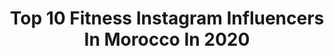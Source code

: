 ---
title: Top 10 Fitness Instagram Influencers In Morocco In 2020
description: >-
  Find top fitness Instagram influencers in Morocco in 2020. Most popular hashtags: #fitness #morocco #love #fashion.
platform: Instagram
profiles:
  - username: "riyadikey"
    fullname: >-
      Riyad
    location: "Morocco"
    followers: 19070
    engagement: 302
    commentsToLikes: 0.583910
    id: ck5hjzy9chjpt0i11aisfsli5
    verified: false
    hashtags: "#jackandjones, #lifeofabalr, #teambalr, #sponsoris"
  - username: "rita_trendy"
    fullname: >-
      Rita Akesbi
    location: "Morocco"
    followers: 121433
    engagement: 127
    commentsToLikes: 0.064086
    id: ck5bzggd7r3d80i11jtpwzj9y
    verified: false
    hashtags: "#fashion, #influenceurs, #quarantine, #funtime"
  - username: "ilyas.akhdim"
    fullname: >-
      ilyas akhdim
    location: "Morocco"
    followers: 23860
    engagement: 723
    commentsToLikes: 0.036810
    id: ck15skufcdili0i19fkxchkl1
    verified: false
    hashtags: "#hairtutorial, #quarantine, #fashionnova, #style"
  - username: "thegreatyassin"
    fullname: >-
      Yassin Messoudi
    location: "Morocco"
    followers: 6669
    engagement: 1123
    commentsToLikes: 0.038050
    id: ck6uh1yyu6iqb0j71vifxzu5p
    verified: false
    hashtags: "#liveshows, #fitness, #love, #family"
  - username: "lesfitkho"
    fullname: >-
      FitKho
    location: "Morocco"
    followers: 20605
    engagement: 559
    commentsToLikes: 0.137725
    id: ck5hp9bxsqywa0i11d9217mwu
    verified: false
    hashtags: "#friends, #yogi, #snowboard, #snowfall"
  - username: "soffienmessoudi"
    fullname: >-
      Soffien Messoudi
    location: "Morocco"
    followers: 11892
    engagement: 1037
    commentsToLikes: 0.029344
    id: ck6uh1xv06iip0j71lhoa1pur
    verified: false
    hashtags: "#spain, #liveshow, #workhard, #shredded"
  - username: "yasminerie"
    fullname: >-
      Curly Yasmina 🐚
    location: "Morocco"
    followers: 28843
    engagement: 838
    commentsToLikes: 0.026747
    id: ck14ki7mqpmgh0i19riiao0v4
    verified: false
    hashtags: "#disney, #traveladdict, #museedulouvre, #smile"
  - username: "iam.moustache"
    fullname: >-
      
    location: "Morocco"
    followers: 16467
    engagement: 488
    commentsToLikes: 0.061888
    id: ck0w2k53xorwi0i19tq7m1up9
    verified: false
    hashtags: "#phaseonephoto, #mediumformatcamera, #cagoule, #rabatmorocco"
  - username: "espada.yassinee"
    fullname: >-
      Yassine Moussaoui
    location: "Morocco"
    followers: 89747
    engagement: 219
    commentsToLikes: 0.035932
    id: ck6uevi25tbae0j714d36cpnl
    verified: false
    hashtags: "#bealpha, #morocco, #outfitsociety, #homelessfit"
  - username: "tillybaker"
    fullname: >-
      🌈Tilly🦄
    location: "Morocco"
    followers: 17877
    engagement: 305
    commentsToLikes: 0.046086
    id: ck5c2fxz3x6ns0i114a608k73
    verified: false
    hashtags: "#shinetribe, #smilecorn, #internationalwomensday, #fitnessguru"
---
